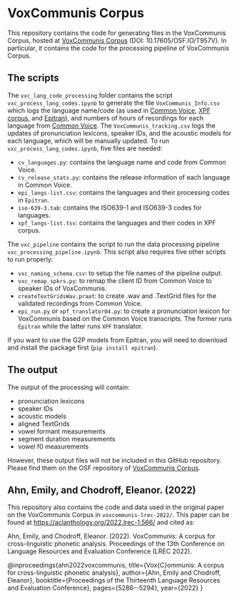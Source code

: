 # VoxCommunis Corpus
 
This repository contains the code for generating files in the VoxCommunis Corpus, hosted at [VoxCommunis Corpus](https://osf.io/t957v/) (DOI: 10.17605/OSF.IO/T957V). In particular, it contains the code for the processing pipeline of VoxCommunis Corpus.

## The scripts

The `vxc_lang_code_processing` folder contains the script `vxc_process_lang_codes.ipynb` to generate the file `VoxCommunis_Info.csv` which logs the language name/code (as used in [Common Voice](https://commonvoice.mozilla.org/en/datasets), [XPF corpus](https://www.urielcohenpriva.com/xpf.html), and [Epitran](https://pypi.org/project/epitran/)), and numbers of hours of recordings for each language from [Common Voice](https://commonvoice.mozilla.org/en/datasets). The `VoxCommunis_tracking.csv` logs the updates of pronunciation lexicons, speaker IDs, and the acoustic models for each language, which will be manually updated. To run `vxc_process_lang_codes.ipynb`, five files are needed:

- `cv_languages.py`: contains the language name and code from Common Voice.
- `cv_release_stats.py`: contains the release information of each language in Common Voice.
- `epi_langs-list.csv`: contains the languages and their processing codes in `Epitran`.
- `iso-639-3.tab`: contains the ISO639-1 and ISO639-3 codes for languages.
- `xpf_langs-list.tsv`: contains the languages and their codes in XPF corpus.

The `vxc_pipeline` contains the script to run the data processing pipeline `vxc_processing_pipeline.ipynb`. This script also requires five other scripts to run properly:

- `vxc_naming_schema.csv`: to setup the file names of the pipeline output.
- `vxc_remap_spkrs.py`: to remap the client ID from Common Voice to speaker IDs of VoxCommunis.
- `createTextGridsWav.praat`: to create .wav and .TextGrid files for the validated recordings from Common Voice.
- `epi_run.py` or `xpf_translator04.py`: to create a pronunciation lexicon for VoxCommunis based on the Common Voice transcripts. The former runs `Epitran` while the latter runs `XPF` translator.

If you want to use the G2P models from Epitran, you will need to download and install the package first (`pip install epitran`).
 
## The output

The output of the processing will contain:

- pronunciation lexicons
- speaker IDs
- acoustic models
- aligned TextGrids
- vowel formant measurements
- segment duration measurements
- vowel f0 measurements

However, these output files will not be included in this GitHub repository. Please find them on the OSF repository of [VoxCommunis Corpus](https://osf.io/t957v/).

## Ahn, Emily, and Chodroff, Eleanor. (2022)

This repository also contains the code and data used in the original paper on the VoxCommunis Corpus in `voxcommunis-lrec-2022/`. This paper can be found at https://aclanthology.org/2022.lrec-1.566/ and cited as:

Ahn, Emily, and Chodroff, Eleanor. (2022). VoxCommunis: A corpus for cross-linguistic phonetic analysis. Proceedings of the 13th Conference on Language Resources and Evaluation Conference (LREC 2022).

@inproceedings{ahn2022voxcommunis,
  title={Vox{C}ommunis: A corpus for cross-linguistic phonetic analysis},
  author={Ahn, Emily and Chodroff, Eleanor},
  booktitle={Proceedings of the Thirteenth Language Resources and Evaluation Conference},
  pages={5286--5294},
  year={2022}
}
